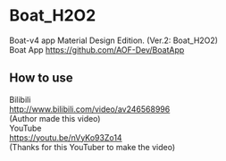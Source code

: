 # Boat_H2O2
Boat-v4 app Material Design Edition. (Ver.2: Boat_H2O2)  
Boat App https://github.com/AOF-Dev/BoatApp  
## How to use  
Bilibili  
http://www.bilibili.com/video/av246568996  
(Author made this video)  
YouTube  
https://youtu.be/nVyKo93Zo14  
(Thanks for this YouTuber to make the video)  
